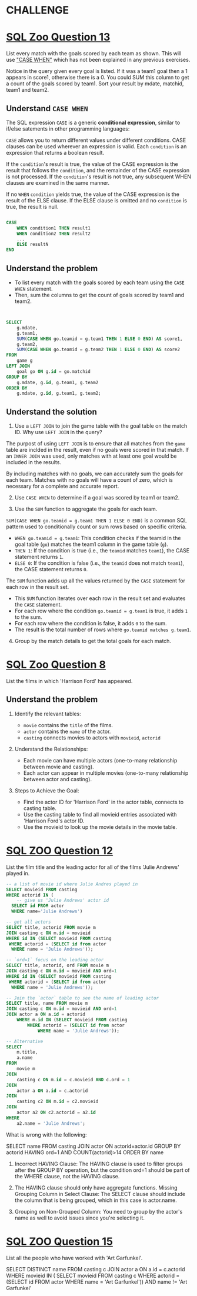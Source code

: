 # CHALLENGE

# [SQL Zoo Question 13](https://sqlzoo.net/wiki/The_JOIN_operation)

List every match with the goals scored by each team as shown. This will use ["CASE WHEN"](https://sqlzoo.net/wiki/CASE) which has not been explained in any previous exercises.

Notice in the query given every goal is listed. If it was a team1 goal then a 1 appears in score1, otherwise there is a 0. You could SUM this column to get a count of the goals scored by team1. Sort your result by mdate, matchid, team1 and team2.

## Understand `CASE WHEN`

The SQL expression `CASE` is a generic **conditional expression**, similar to if/else satements in other programming languages:

`CASE` allows you to return different values under different conditions. CASE clauses can be used wherever an expression is valid. Each `condition` is an expression that returns a boolean result. 

If the `condition`'s result is true, the value of the CASE expression is the result that follows the `condition`, and the remainder of the CASE expression is not processed. If the `condition`'s result is not true, any subsequent WHEN clauses are examined in the same manner. 

If no `WHEN` `condition` yields true, the value of the CASE expression is the result of the ELSE clause. If the ELSE clause is omitted and no `condition` is true, the result is null.

```sql

CASE 
    WHEN condition1 THEN result1
    WHEN condition2 THEN result2
    ...
    ELSE resultN
END

```

## Understand the problem 

- To list every match with the goals scored by each team using the `CASE WHEN` statement.
- Then, sum the columns to get the count of goals scored by team1 and team2.

```sql


SELECT
    g.mdate,
    g.team1,
    SUM(CASE WHEN go.teamid = g.team1 THEN 1 ELSE 0 END) AS score1,
    g.team2,
    SUM(CASE WHEN go.teamid = g.team2 THEN 1 ELSE 0 END) AS score2
FROM
    game g
LEFT JOIN
    goal go ON g.id = go.matchid
GROUP BY
    g.mdate, g.id, g.team1, g.team2
ORDER BY
    g.mdate, g.id, g.team1, g.team2;
```

## Understand the solution

1. Use a `LEFT JOIN` to join the game table with the goal table on the match ID. Why use `LEFT JOIN` in the query?
   
The purpost of using `LEFT JOIN` is to ensure that all matches from the `game` table are inclded in the result, even if no goals were scored in that match. If an `INNER JOIN` was used, only matches with at least one goal would be included in the results. 

By including matches with no goals, we can accurately sum the goals for each team. Matches with no goals will have a count of zero, which is necessary for a complete and accurate report. 

2. Use `CASE WHEN` to determine if a goal was scored by team1 or team2.

3. Use the `SUM` function to aggregate the goals for each team.

`SUM(CASE WHEN go.teamid = g.team1 THEN 1 ELSE 0 END)` is a common SQL pattern used to conditionally count or sum rows based on specific criteria.

 - `WHEN go.teamid = g.team1`: This condition checks if the teamid in the goal table (`go`) matches the team1 column in the game table (`g`).
 - `THEN 1`: If the condition is true (i.e., the `teamid` matches `team1`), the CASE statement returns `1`.
 - `ELSE 0`: If the condition is false (i.e., the `teamid` does not match `team1`), the CASE statement returns `0`.

 The `SUM` function adds up all the values returned by the `CASE` statement for each row in the result set.
 - This `SUM` function iterates over each row in the result set and evaluates the `CASE` statement.
 - For each row where the condition `go.teamid = g.team1` is true, it adds `1` to the sum.
 - For each row where the condition is false, it adds `0` to the sum.
 - The result is the total number of rows where `go.teamid matches g.team1`.

4. Group by the match details to get the total goals for each match.

# [SQL Zoo Question 8](https://sqlzoo.net/wiki/More_JOIN_operations)

List the films in which 'Harrison Ford' has appeared. 

## Understand the problem 

1. Identify the relevant tables:
   
    - `movie` contains the `title` of the films. 
    - `actor` contains the `name` of the actor.
    - `casting` connects movies to actors with `movieid`, `actorid`

2. Understand the Relationships:

    - Each movie can have multiple actors (one-to-many relationship between movie and casting).
    - Each actor can appear in multiple movies (one-to-many relationship between actor and casting).

3. Steps to Achieve the Goal:

    - Find the actor ID for 'Harrison Ford' in the actor table, connects to casting table.
    - Use the casting table to find all movieid entries associated with 'Harrison Ford's actor ID.
    - Use the movieid to look up the movie details in the movie table.
  
# [SQL ZOO Question 12](https://sqlzoo.net/wiki/More_JOIN_operations)

List the film title and the leading actor for all of the films 'Julie Andrews' played in. 

```sql
-- a list of movie id where Julie Andres played in
SELECT movieid FROM casting
WHERE actorid IN (
    -- give us 'Julie Andrews' actor id
  SELECT id FROM actor
  WHERE name='Julie Andrews')

-- get all actors
SELECT title, actorid FROM movie m
JOIN casting c ON m.id = movieid
WHERE id IN (SELECT movieid FROM casting
 WHERE actorid = (SELECT id from actor
  WHERE name = 'Julie Andrews'));

-- `ord=1` focus on the leading actor
SELECT title, actorid, ord FROM movie m
JOIN casting c ON m.id = movieid AND ord=1
WHERE id IN (SELECT movieid FROM casting
 WHERE actorid = (SELECT id from actor
  WHERE name = 'Julie Andrews'));

-- Join the `actor` table to see the name of leading actor
SELECT title, name FROM movie m
JOIN casting c ON m.id = movieid AND ord=1
JOIN actor a ON a.id = actorid 
    WHERE m.id IN (SELECT movieid FROM casting
        WHERE actorid = (SELECT id from actor
            WHERE name = 'Julie Andrews'));

-- Alternative
SELECT 
    m.title, 
    a.name 
FROM 
    movie m
JOIN 
    casting c ON m.id = c.movieid AND c.ord = 1
JOIN 
    actor a ON a.id = c.actorid
JOIN 
    casting c2 ON m.id = c2.movieid
JOIN 
    actor a2 ON c2.actorid = a2.id
WHERE 
    a2.name = 'Julie Andrews';

```

What is wrong with the following:

SELECT name FROM casting
JOIN actor ON actorid=actor.id
GROUP BY actorid HAVING ord=1 AND COUNT(actorid)>14
ORDER BY name

1. Incorrect HAVING Clause: The HAVING clause is used to filter groups after the GROUP BY operation, but the condition ord=1 should be part of the WHERE clause, not the HAVING clause. 
   
2. The HAVING clause should only have aggregate functions.
Missing Grouping Column in Select Clause: The SELECT clause should include the column that is being grouped, which in this case is actor.name.

3. Grouping on Non-Grouped Column: You need to group by the actor's name as well to avoid issues since you're selecting it.


# [SQL ZOO Question 15](https://sqlzoo.net/wiki/More_JOIN_operations)

List all the people who have worked with 'Art Garfunkel'. 

SELECT DISTINCT name FROM casting c
JOIN actor a ON a.id = c.actorid
WHERE movieid IN (
 SELECT movieid FROM casting c 
  WHERE actorid = (SELECT id FROM actor
   WHERE name = 'Art Garfunkel'))
AND name != 'Art Garfunkel'